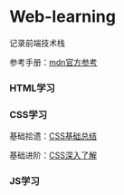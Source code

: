 # Web-learning
记录前端技术栈

参考手册：[mdn官方参考](https://developer.mozilla.org/zh-CN/)

### HTML学习


### CSS学习
基础拾遗：[CSS基础总结](https://juejin.cn/post/6941206439624966152)

基础进阶：[CSS深入了解](https://juejin.cn/post/6844903894313598989)

### JS学习
